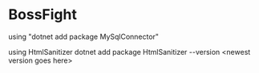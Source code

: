 # BossFight

using "dotnet add package MySqlConnector"

using HtmlSanitizer
dotnet add package HtmlSanitizer --version \<newest version goes here\>
